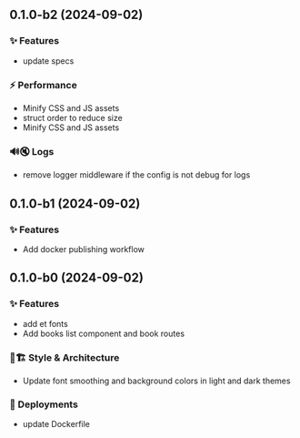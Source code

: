 ## 0.1.0-b2 (2024-09-02)

### ✨ Features

- update specs

### ⚡️ Performance

- Minify CSS and JS assets
- struct order to reduce size
- Minify CSS and JS assets

### 🔊🔇 Logs

- remove logger middleware if the config is not debug for logs

## 0.1.0-b1 (2024-09-02)

### ✨ Features

- Add docker publishing workflow

## 0.1.0-b0 (2024-09-02)

### ✨ Features

- add et fonts
- Add books list component and book routes

### 🎨🏗️ Style & Architecture

- Update font smoothing and background colors in light and dark themes

### 🚀 Deployments

- update Dockerfile
